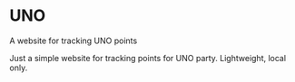 # UNO
A website for tracking UNO points

Just a simple website for tracking points for UNO party. Lightweight, local only.

